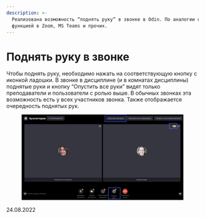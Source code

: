 ```yaml
---
description: >-
  Реализована возможность “поднять руку” в звонке в Odin. По аналогии с подобной
  функцией в Zoom, MS Teams и прочих.
---
```


# Поднять руку в звонке

Чтобы поднять руку, необходимо нажать на соответствующую кнопку с иконкой ладошки. В звонке в дисциплине (и в комнатах дисциплины) поднятые руки и кнопку “Опустить все руки” видят только преподаватели и пользователи с ролью выше. В обычных звонках эта возможность есть у всех участников звонка. Также отображается очередность поднятых рук.&#x20;

<figure><img src="../../.gitbook/assets/image (362).png" alt=""><figcaption></figcaption></figure>

24.08.2022
